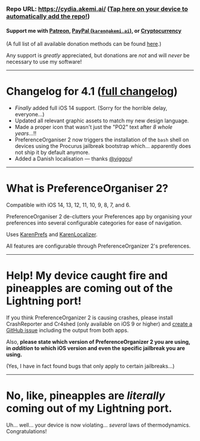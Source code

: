 ### Repo URL: https://cydia.akemi.ai/ ([Tap here on your device to automatically add the repo!](https://cydia.akemi.ai/add.php))

#### Support me with [Patreon](https://patreon.com/akemin_dayo), [PayPal (`karen@akemi.ai`)](https://paypal.me/akemindayo), or [Cryptocurrency](https://akemi.ai/?page/links#crypto)

(A full list of all available donation methods can be found [here](https://akemi.ai/?page/links#donate).)

Any support is _greatly_ appreciated, but donations are *not* and will *never* be necessary to use my software!

---

# Changelog for 4.1 ([full changelog](https://cydia.akemi.ai/?page/net.angelxwind.preferenceorganizer2-changelog))

* _Finally_ added full iOS 14 support. (Sorry for the horrible delay, everyone…)
* Updated all relevant graphic assets to match my new design language.
* Made a proper icon that wasn't just the "PO2" text after *8 whole years*…!!
* PreferenceOrganiser 2 now triggers the installation of the `bash` shell on devices using the Procurus jailbreak bootstrap which… apparently does not ship it by default anymore.
* Added a Danish localisation — thanks [@viggou](https://github.com/viggou)!

---

# What is PreferenceOrganiser 2?

Compatible with iOS 14, 13, 12, 11, 10, 9, 8, 7, and 6.

PreferenceOrganiser 2 de-clutters your Preferences app by organising your preferences into several configurable categories for ease of navigation.

Uses [KarenPrefs](https://github.com/akemin-dayo/KarenPrefs) and [KarenLocalizer](https://github.com/akemin-dayo/KarenLocalizer).

All features are configurable through PreferenceOrganizer 2's preferences.

---

# Help! My device caught fire and pineapples are coming out of the Lightning port!

If you think PreferenceOrganizer 2 is causing crashes, please install CrashReporter and Cr4shed (only available on iOS 9 or higher) and [create a GitHub issue](https://github.com/akemin-dayo/PreferenceOrganizer2/issues) including the output from both apps.

Also, **please state which version of PreferenceOrganizer 2 you are using, in _addition_ to which iOS version and even the specific jailbreak you are using.**

(Yes, I have in fact found bugs that only apply to certain jailbreaks…)

---

# No, like, pineapples are *literally* coming out of my Lightning port.

Uh… well… your device is now violating… _several_ laws of thermodynamics. Congratulations!
